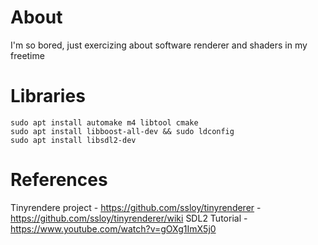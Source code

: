 # About
  I'm so bored, just exercizing about software renderer and shaders in my freetime

# Libraries
    sudo apt install automake m4 libtool cmake
    sudo apt install libboost-all-dev && sudo ldconfig
    sudo apt install libsdl2-dev

# References
  Tinyrendere project
    - https://github.com/ssloy/tinyrenderer
    - https://github.com/ssloy/tinyrenderer/wiki
  SDL2 Tutorial
    - https://www.youtube.com/watch?v=gOXg1ImX5j0

      

